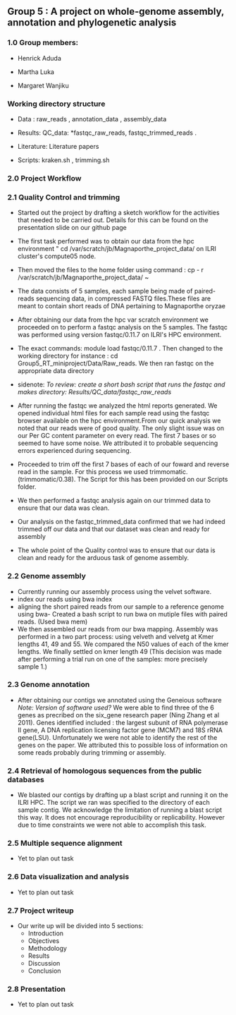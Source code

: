 ## Group 5 : A project on whole-genome assembly, annotation and phylogenetic analysis
### 1.0 Group members:
- Henrick Aduda

- Martha Luka

- Margaret Wanjiku

### Working directory structure

- Data :  raw_reads , annotation_data , assembly_data

- Results: QC_data: *fastqc_raw_reads, fastqc_trimmed_reads .

- Literature: Literature papers

- Scripts: kraken.sh , trimming.sh

### 2.0 Project Workflow

### 2.1 Quality Control and trimming 

- Started out the project by drafting a sketch workflow for the activities that needed to be carried out. Details for this can be found on the presentation slide on our github page

- The first task performed was to obtain our data from the hpc environment " cd /var/scratch/jb/Magnaporthe_project_data/ on ILRI cluster's  compute05 node.

- Then moved the files to the home folder using command : cp - r /var/scratch/jb/Magnaporthe_project_data/ ~

- The data consists of 5 samples, each sample being made of paired-reads sequencing data, in compressed FASTQ files.These files are meant to contain short reads of DNA pertaining to Magnaporthe oryzae

- After obtaining our data from the hpc var scratch environment we proceeded on to perform a fastqc analysis on the 5 samples. The fastqc was performed using version fastqc/0.11.7 on ILRI's HPC environment.

- The exact commands: module load fastqc/0.11.7 . Then changed to the working directory for instance : cd Group5_RT_miniproject/Data/Raw_reads. We then ran fastqc on the appropriate data directory

- sidenote: *To review: create a short bash script that runs the fastqc and makes directory: Results/QC_data/fastqc_raw_reads* 

- After running the fastqc we analyzed the html reports generated. We opened individual html files for each sample read using the fastqc browser available on the hpc environment.From our quick analysis we noted that our reads were of good quality. The only slight issue was on our Per GC content parameter on every read. The first 7 bases or so seemed to have some noise. We attributed it to probable sequencing errors experienced during sequencing.

- Proceeded to trim off the first 7 bases of each of our foward and reverse read in the sample. For this process we used trimmomatic. (trimmomatic/0.38). The Script for this has been provided on our Scripts folder.

- We then performed a fastqc analysis again on our trimmed data to ensure that our data was clean. 

- Our analysis on the fastqc_trimmed_data confirmed that we had indeed trimmed off our data and that our dataset was clean and ready for assembly

- The whole point of the Quality control was to ensure that our data is clean and ready for the arduous task of genome assembly.

### 2.2 Genome assembly 
- Currently running our assembly process using the velvet software.
- index our reads using bwa index
- aligning the short paired reads from our sample to a reference genome using bwa- Created a bash script to run bwa on  mutiple files with paired reads.  (Used bwa mem)
- We then assembled our reads from our bwa mapping. Assembly was performed in a two part process: using velveth and velvetg at Kmer lengths 41, 49 and 55. We compared the N50 values of each of the kmer lengths. We finally settled on kmer length 49 (This decision was made after performing a trial run on one of the samples: more precisely sample 1.)
###  2.3 Genome annotation
- After obtaining our contigs we annotated using the Geneious software *Note: Version of software used?* We were able to find three of the 6 genes as precribed on the six_gene research paper (Ning Zhang et al 2011). Genes identified included : the largest subunit of RNA polymerase II gene, A DNA replication licensing factor gene (MCM7) and 18S rRNA gene(LSU). Unfortunately we were not able to identify the rest of the genes on the paper. We attributed this to possible loss of information on some reads probably during trimming or assembly. 
 
###  2.4 Retrieval of homologous sequences from the public databases
- We blasted our contigs by drafting up a blast script and running it on the ILRI HPC. The script we ran was specified to the directory of each sample contig. We acknowledge the limitation of running a blast script this way. It does not encourage reproducibility or replicability. However due to time constraints we were not able to accomplish this task. 
###  2.5 Multiple sequence alignment
- Yet to plan out task 
###  2.6 Data visualization and analysis
- Yet to plan out task

###  2.7 Project writeup
- Our write up will be divided into 5 sections:
  - Introduction 
  - Objectives
  - Methodology
  - Results
  - Discussion
  - Conclusion

###  2.8 Presentation
- Yet to plan out task
